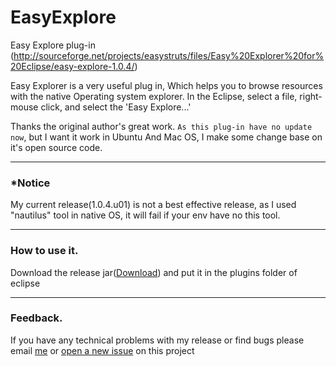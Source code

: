 EasyExplore
===========

Easy Explore plug-in (http://sourceforge.net/projects/easystruts/files/Easy%20Explorer%20for%20Eclipse/easy-explore-1.0.4/)

Easy Explorer is a very useful plug in, Which helps you to browse resources with the native Operating system explorer. In the Eclipse, select a file, right-mouse click, and select the 'Easy Explore...'

Thanks the original author's great work. `As this plug-in have no update now`, but I want it work in Ubuntu And Mac OS, I make some change base on it's open source code. 

---

### *Notice

My current release(1.0.4.u01) is not a best effective release, as I used "nautilus" tool in native OS, it will fail if your env have no this tool.


---

### How to use it.


Download the release jar([Download](https://github.com/houdejun214/EasyExplore/releases/download/1.0.4.u01/org.sf.easyexplore_1.0.4.u01.jar)) and put it in the plugins folder of eclipse

---

### Feedback.

If you have any technical problems with my release or find bugs please email [me](mailto:houdejun214@gmail.com) or [open a new issue](https://github.com/houdejun214/EasyExplore/issues/new) on this
project
